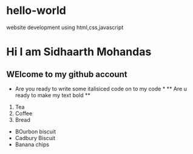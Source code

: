 # hello-world
website development using html,css,javascript
# Hi I am Sidhaarth Mohandas
## WElcome to my github account 
* Are you ready to write some italisiced  code on to my code *
** Are u ready to make my text bold **
1. Tea
2. Coffee
3. Bread
- BOurbon biscuit
- Cadbury Biscuit
- Banana chips
  
